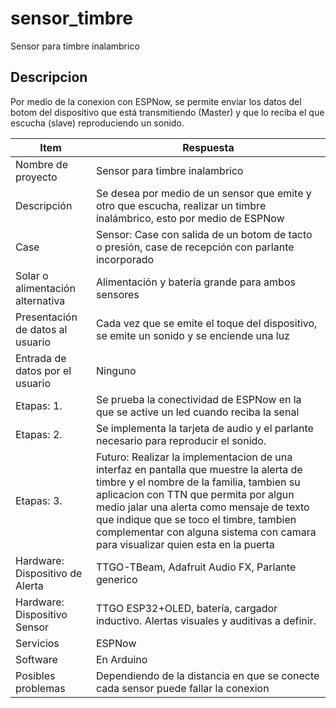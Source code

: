 # sensor_timbre
Sensor para timbre inalambrico

## Descripcion

Por medio de la conexion con ESPNow, se permite enviar los datos del botom del dispositivo que está transmitiendo (Master) y que lo reciba el que escucha (slave) reproduciendo un sonido.


|Item|Respuesta|
|----|-------|
|Nombre de proyecto|Sensor para timbre inalambrico|
|Descripción|Se desea por medio de un sensor que emite y otro que escucha, realizar un timbre inalámbrico, esto por medio de ESPNow|
|Case|Sensor: Case con salida de un botom de tacto o presión, case de recepción con parlante incorporado|
| Solar o alimentación alternativa | Alimentación y batería grande para ambos sensores |
|Presentación de datos al usuario|Cada vez que se emite el toque del  dispositivo, se emite un sonido y se enciende una luz|
|Entrada de datos por el usuario|Ninguno|
|Etapas: 1.|Se prueba la conectividad de ESPNow en la que se active un led cuando reciba la senal|
|Etapas: 2.|Se implementa la tarjeta de audio y el parlante necesario para reproducir el sonido.|
|Etapas: 3.|Futuro: Realizar la implementacion de una interfaz en pantalla que muestre la alerta de timbre y el nombre de la familia, tambien su aplicacion con TTN que permita por algun medio jalar una alerta como mensaje de texto que indique que se toco el timbre, tambien complementar con alguna sistema con camara para visualizar quien esta en la puerta|
|Hardware: Dispositivo de Alerta|TTGO-TBeam, Adafruit Audio FX, Parlante generico|
|Hardware: Dispositivo Sensor|TTGO ESP32+OLED, batería, cargador inductivo. Alertas visuales y auditivas a definir.|
|Servicios|ESPNow|
|Software|En Arduino|
|Posibles problemas|Dependiendo de la distancia en que se conecte cada sensor puede fallar la conexion|
